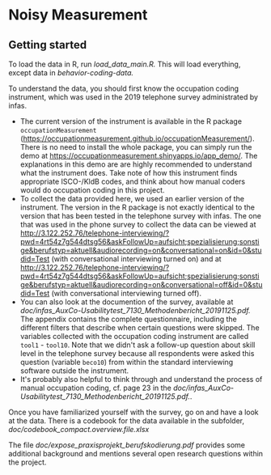 # Noisy Measurement

## Getting started

To load the data in R, run *load_data_main.R.* This will load everything, except data in *behavior-coding-data.*

To understand the data, you should first know the occupation coding instrument, which was used in the 2019 telephone survey administrated by infas.

-   The current version of the instrument is available in the R package `occupationMeasurement` (<https://occupationmeasurement.github.io/occupationMeasurement/>). There is no need to install the whole package, you can simply run the demo at <https://occupationmeasurement.shinyapps.io/app_demo/>. The explanations in this demo are are highly recommended to understand what the instrument does. Take note of how this instrument finds appropriate ISCO-/KldB codes, and think about how manual coders would do occupation coding in this project.
-   To collect the data provided here, we used an earlier version of the instrument. The version in the R package is not exactly identical to the version that has been tested in the telephone survey with infas. The one that was used in the phone survey to collect the data can be viewed at <http://3.122.252.76/telephone-interviewing/?pwd=4rt54z7g544dtsg56&askFollowUp=aufsicht;spezialisierung;sonstige&berufstyp=aktuell&audiorecording=on&conversational=on&id=0&studid=Test> (with conversational interviewing turned on) and at <http://3.122.252.76/telephone-interviewing/?pwd=4rt54z7g544dtsg56&askFollowUp=aufsicht;spezialisierung;sonstige&berufstyp=aktuell&audiorecording=on&conversational=off&id=0&studid=Test> (with conversational interviewing turned off).
-   You can also look at the documention of the survey, available at *doc/infas_AuxCo-Usabilitytest_7130_Methodenbericht_20191125.pdf.* The appendix contains the complete questionnaire, including the different filters that describe when certain questions were skipped. The variables collected with the occupation coding instrument are called `tool1` - `tool10`. Note that we didn't ask a follow-up question about skill level in the telephone survey because all respondents were asked this question (variable `beco10`) from within the standard interviewing software outside the instrument.
-   It's probably also helpful to think through and understand the process of manual occupation coding, cf. page 23 in the *doc/infas_AuxCo-Usabilitytest_7130_Methodenbericht_20191125.pdf.*.

Once you have familiarized yourself with the survey, go on and have a look at the data. There is a codebook for the data available in the subfolder, *doc/codebook_compact.overview.file.xlsx*

The file *doc/expose_praxisprojekt_berufskodierung.pdf* provides some additional background and mentions several open research questions within the project.

